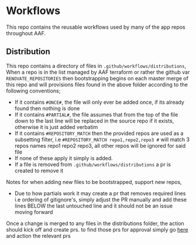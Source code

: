 # Workflows

This repo contains the reusable workflows used by many of the app repos throughout AAF.

## Distribution

This repo contains a directory of files in `.github/workflows/distributions`, When a repo is in the list managed by AAF terraform or rather the github var `RENOVATE_REPOSITORIES` then bootstrapping begins on each master merge of this repo and will provisions files found in the above folder according to the following conventions;

* If it contains `#ONCE#`, the file will only ever be added once, if its already found then nothing is done
* If it contains `#PARTIAL#`, the file assumes that from the top of the file down to the last line will be replaced in the source repo if it exists, otherwise it is just added verbatim
* If it contains `#REPOSITORY_MATCH` then the provided repos are used as a subsetting filter, i.e `#REPOSITORY_MATCH repo1,repo2,repo3 #` will match 3 repos names repo1 repo2 repo3, all other repos will be ignored for said file
* If none of these apply it simply is added.
* If a file is removed from `.github/workflows/distributions` a pr is created to remove it

Notes for when adding new files to be bootstrapped, support new repos,

* Due to how partials work it may create a pr that removes required lines i.e ordering of gitignore's, simply adjust the PR manually and add these lines BELOW the last untouched line and it should not be an issue moving forward

Once a change is merged to any files in the distributions folder, the action should kick off and create prs. to find those prs for approval simply go [here](https://github.com/search?q=org%3Aausaccessfed++is%3Apr+is%3Aopen++Updating+distribution+files&type=pullrequests&p=1) and action the relevant prs

<!-- TODO: test the pr worksss -->
